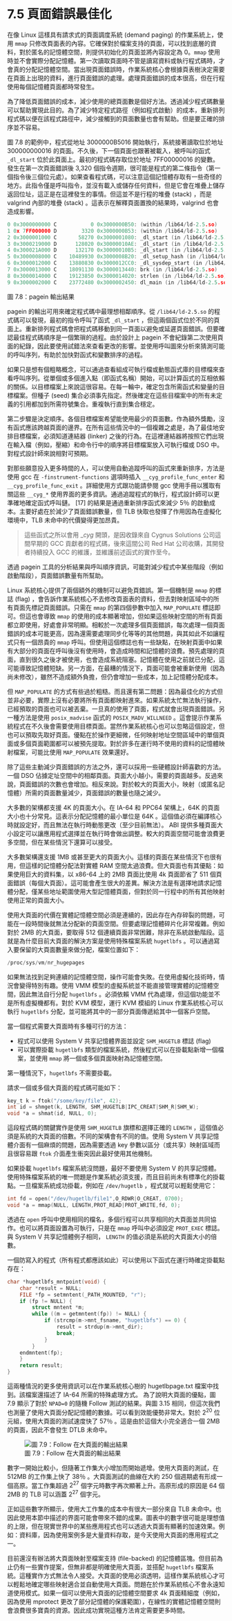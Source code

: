 # 7.5 頁面錯誤最佳化

在像 Linux 這樣具有請求式的頁面調度系統 (demand paging) 的作業系統上，使用 `mmap` 只修改頁面表的內容。它確保對於檔案支持的頁面，可以找到底層的資料，對於匿名的記憶體空間，則提供初始化的頁面並將內容設定為 0。`mmap` 使用時並不會實際分配記憶體。第一次讀取頁面時不管是讀寫資料或執行程式碼時，才會真的分配記憶體空間。當出現頁面錯誤時，作業系統核心會根據頁表樹決定需要在頁面上出現的資料，進行頁面錯誤的處理。處理頁面錯誤的成本很高，但在行程使用每個記憶體頁面都時常發生。

為了降低頁面錯誤的成本，減少使用的總頁面數是個好方法。透過減少程式碼數量可以幫助實現此目的。為了減少特定程式路徑（例如程式啟動）的成本，重新排列程式碼以便在該程式路徑中，減少接觸到的頁面數量也會有幫助。但是要正確的排序並不容易。

圖 7.8 的範例中，程式從地址 3000000B5016 開始執行，系統接著讀取位於地址 300000000016 的頁面。不久後，下一個頁面也跟著被載入，被呼叫的函式 `_dl_start` 位於此頁面上。最初的程式碼存取位於地址 7FF00000016 的變數。發生在第一次頁面錯誤後 3,320 個指令週期，很可能是程式的第二條指令（第一個指令後三個位元處）。如果查看程式碼，可以注意這個記憶體存取有一些奇怪的地方。此指令僅是呼叫指令，並沒有載入或儲存任何資料，但是它會在堆疊上儲存返回位址，這正是在這裡發生的事情。但這並不是行程的堆疊 (stack) ，而是 valgrind 內部的堆疊 (stack) 。這表示在解釋頁面置換的結果時，valgrind 也會造成影響。

```c
0 0x3000000000 C           0 0x3000000B50: (within /lib64/ld-2.5.so)
1 0x 7FF000000 D        3320 0x3000000B53: (within /lib64/ld-2.5.so)
2 0x3000001000 C       58270 0x3000001080: _dl_start (in /lib64/ld-2.5.so)
3 0x3000219000 D      128020 0x30000010AE: _dl_start (in /lib64/ld-2.5.so)
4 0x300021A000 D      132170 0x30000010B5: _dl_start (in /lib64/ld-2.5.so)
5 0x3000008000 C    10489930 0x3000008B20: _dl_setup_hash (in /lib64/ld-2.5.so)
6 0x3000012000 C    13880830 0x3000012CC0: _dl_sysdep_start (in /lib64/ld-2.5.so)
7 0x3000013000 C    18091130 0x3000013440: brk (in /lib64/ld-2.5.so)
8 0x3000014000 C    19123850 0x3000014020: strlen (in /lib64/ld-2.5.so)
9 0x3000002000 C    23772480 0x3000002450: dl_main (in /lib64/ld-2.5.so)
```
圖 7.8：pagein 輸出結果

pagein 的輸出可用來確定程式碼中最理想相鄰順序。從 `/lib64/ld-2.5.so` 的程式碼可以發現，最初的指令呼叫了函式 `_dl_start` ，但這兩個函式位於不同的頁面上。重新排列程式碼會把程式碼移動到同一頁面以避免或延遲頁面錯誤。但要確認最佳程式碼順序是一個繁瑣的過程。由於設計上 pagein 不會紀錄第二次使用頁面的紀錄，因此要使用試錯法來查看更改的影響。並使用呼叫圖來分析來猜測可能的呼叫序列，有助於加快對函式和變數排序的過程。

如果只是想有個粗略概念，可以通過查看組成可執行檔或動態函式庫的目標檔來查看呼叫序列。從單個或多個進入點（即函式名稱）開始，可以計算函式的互相依賴的關係。以目標檔案上來說這很容易。在每一輪中，確定包含所需函式和變量的目標檔案。但種子 (seed) 集合必須事先指定。然後確定在這些目檔案中的所有未定義的引用都加到所需符號集合。重複執行直到集合穩定。

第二步驟是決定順序。各個目標檔案希望能使用最少的頁面數。作為額外獎勵，沒有函式應該跨越頁面的邊界。在所有這些情況中的一個複雜之處是，為了最佳地安排目標檔案，必須知道連結器 (linker) 之後的行為。在這裡連結器將按照它們出現在輸入檔（例如，壓縮）和命令行中的順序將目標檔案放入可執行檔或 DSO 中。對程式設計師來說相對可預期。

對那些願意投入更多時間的人，可以使用自動追蹤呼叫的函式來重新排序，方法是使用 gcc 在 `-finstrument-functions` 選項時插入 `__cyg_profile_func_enter` 和 `__cyg_profile_func_exit` 。詳細使用方式跟功能請參閱 gcc 使用手冊以獲取有關這些 `__cyg_*` 使用界面的更多資訊。通過追蹤程式的執行，程式設計師可以更準確地確定函式呼叫鏈。 [17] 的結果是通過重新排序函式來減少 5％ 的啟動成本。主要好處在於減少了頁面錯誤數量，但 TLB 快取也發揮了作用因為在虛擬化環境中，TLB 未命中的代價變得更加昂貴。
> 這些函式之所以會用 __cyg_ 開頭，是因收錄來自 Cygnus Solutions 公司這間早期的 GCC 貢獻者的程式碼，後來這間公司 Red Hat 公司收購，其開發者持續投入 GCC 的維護，並維護前述函式的實作至今。

透過 pagein 工具的分析結果與呼叫順序資訊，可能對減少程式中某些階段（例如啟動階段），頁面錯誤數量有所幫助。

Linux 系統核心提供了兩個額外的機制可以避免頁錯誤。第一個機制是 `mmap` 的標誌 (flag) ，會告訴作業系統核心不去修改頁面表的資料，但去對映射區域中的所有頁面先標記頁面錯誤。只需在 `mmap` 的第四個參數中加入 `MAP_POPULATE` 標誌即可。但這也會導致 `mmap` 的使用的成本顯著增加，但如果這些映射空間的所有頁面都立即使用，好處會非常明顯。相較於一次處理多個頁面錯誤，每次處理一個頁面錯誤的成本可能更高，因為還需要處理同步化等等的其他問題，與其如此不如讓程式只有一個昂貴的 `mmap` 呼叫。但使用這個標誌也有一些缺點，在映射頁面中如果有大部分的頁面在呼叫後沒有使用時，會造成時間和記憶體的浪費。預先處理的頁面，直到很久之後才被使用，也會造成系統阻塞。記憶體在使用之前就已分配，這可能導致記憶體短缺。另一方面，在最糟的情況下，頁面可能會被重新使用（因為尚未修改），雖然不造成額外負擔，但仍會增加一些成本，加上記憶體分配成本。

但 `MAP_POPULATE` 的方式有些過於粗糙。而且還有第二問題：因為最佳化的方式但並非必要，實際上沒有必要將所有頁面都映射進來。如果系統太忙無法執行操作，已經預取的頁面也可以被丟棄。一旦真的使用了頁面，程式就會出現頁面錯誤。另一種方法是使用 `posix_madvise` 函式的 `POSIX_MADV_WILLNEED` 。這會提示作業系統程式在不久後會需要使用目標頁面。當然作業系統核心也可以忽略這個設定，但也可以預取先取好頁面。優點在於操作更細微，任何映射地址空間區域中的單個頁面或多個頁面範圍都可以被預先提取。對於許多在運行時不使用的資料的記憶體映射檔案，可能比使用 `MAP_POPULATE` 效果還好。

除了這些主動減少頁面錯誤的方法之外，還可以採用一些硬體設計師喜歡的方法。一個 DSO 佔據定址空間中的相鄰頁面。頁面大小越小，需要的頁面越多。反過來說，頁面錯誤的次數也會增加。相反來說。對於較大的頁面大小，映射（或匿名記憶體）所需的頁面數量減少，頁面錯誤的數量也隨之減少。

大多數的架構都支援 4K 的頁面大小。在 IA-64 和 PPC64 架構上，64K 的頁面大小也十分常見。這表示分配記憶體的最小單位是 64K 。這個值必須在編譯核心時就設定好，而且無法在執行時動態更改（至少目前無法）。 ABI 提供多種頁面大小設定可以讓應用程式選擇並在執行時會做出調整。較大的頁面空間可能會浪費更多空間，但在某些情況下還算可以接受。

大多數架構還支援 1MB 或甚至更大的頁面大小。這樣的頁面在某些情況下也很有用，但這樣的記憶體分配法對實體 RAM 空間太過浪費。但大頁面也有其優點：如果使用巨大的資料集，以 x86-64 上的 2MB 頁面比使用 4k 頁面節省了 511 個頁面錯誤（每個大頁面）。這可能會產生很大的差異。解決方法是有選擇地請求記憶體分配，僅某些地址範圍使用大型記憶體頁面，但對於同一行程中的所有其他映射使用正常的頁面大小。

使用大頁面的代價在實體記憶體空間必須是連續的，因此存在內存碎裂的問題，可能在一段時間後就無法分配新的頁面空間。但要處理記憶體碎片化非常複雜。例如對於 2MB 的大頁面，要取得 512 個連續頁面非常困難，除非在系統啟動階段。這就是為什麼目前大頁面的解決方案是使用特殊檔案系統 `hugetlbfs` 。可以通過寫入要保留的大頁面數量來做分配，檔案位置如下：

```c
/proc/sys/vm/nr_hugepages
```

如果無法找到足夠連續的記憶體空間，操作可能會失敗。在使用虛擬化技術時，情況會變得特別有趣。使用 VMM 模型的虛擬系統並不能直接管理實體的記憶體空間，因此無法自行分配 `hugetlbfs` 。必須依賴 VMM 代為處理，但這個功能並不是所有虛擬機都有。對於 KVM 模型，運行 KVM 模組的 Linux 作業系統核心可以執行 `hugetlbfs` 分配，並可能將其中的一部分頁面傳遞給其中一個客戶空間。

當一個程式需要大頁面時有多種可行的方法：

-  程式可以使用 System V 共享記憶體界面並設定 `SHM_HUGETLB` 標誌 (flag) 
-  可以實際掛載 `hugetlbfs` 類型的檔案系統，然後程式可以在掛載點新增一個檔案，並使用 `mmap` 將一個或多個頁面映射為記憶體空間。

第一種情況下，`hugetlbfs` 不需要掛載。

請求一個或多個大頁面的程式碼可能如下：

```c
key_t k = ftok("/some/key/file", 42);
int id = shmget(k, LENGTH, SHM_HUGETLB|IPC_CREAT|SHM_R|SHM_W);
void *a = shmat(id, NULL, 0);
```

這段程式碼的關鍵實作是使用 `SHM_HUGETLB` 旗標和選擇正確的 `LENGTH` ，這個值必須是系統的大頁面的倍數。不同的架構會有不同的值。使用 System V 共享記憶體介面有一個麻煩的問題，因為需要透過 key 參數以區分（或共享）映射區域而且很容易跟 `ftok` 介面產生衝突因此最好使用其他機制。

如果掛載 `hugetlbfs` 檔案系統沒問題，最好不要使用 System V 的共享記憶體。使用特殊檔案系統的唯一問題是作業系統必須支援，而且目前尚未有標準化的掛載點。一旦檔案系統成功掛載，例如在 `/dev/hugetlb` ，程式就可以輕鬆使用它：

```c
int fd = open("/dev/hugetlb/file1",O_RDWR|O_CREAT, 0700);
void *a = mmap(NULL, LENGTH,PROT_READ|PROT_WRITE,fd, 0);
```

透過在 `open` 呼叫中使用相同的檔名，多個行程可以共享相同的大頁面並共同協作。也可以將頁面設置為可執行，只是在 `mmap` 呼叫中必須設定 `PROT_EXEC`  標誌。與 System V 共享記憶體例子相同， `LENGTH` 的值必須是系統的大頁面大小的倍數。

一個防寫入的程式（所有程式都應該如此）可以使用以下函式在運行時確定掛載點存在：

```c
char *hugetlbfs_mntpoint(void) {
    char *result = NULL;
    FILE *fp = setmntent(_PATH_MOUNTED, "r");
    if (fp != NULL) {
        struct mntent *m;
        while ((m = getmntent(fp)) != NULL) {
            if (strcmp(m->mnt_fsname, "hugetlbfs") == 0) {
                result = strdup(m->mnt_dir);
                break;
            }
        }
    endmntent(fp);
    }
    return result;
}
```

這兩種情況的更多使用資訊可以在作業系統核心樹的 hugetlbpage.txt 檔案中找到。該檔案還描述了 IA-64 所需的特殊處理方式。
為了說明大頁面的優點，圖 7.9 顯示了對於 `NPAD=0` 的隨機 Follow 測試的結果。與圖 3.15 相同，但這次我們也測量了使用大頁面分配記憶體的數據。可以看到效能優勢非常大。對於 $2^{20}$ 位元組，使用大頁面的測試速度快了 57％ 。這是由於這個大小完全適合一個 2MB 的頁面，因此不會發生 DTLB 未命中。

<figure>
  <img src="../assets/figure-7.9.png" alt="圖 7.9：Follow 在大頁面的輸出結果">
  <figcaption>圖 7.9：Follow 在大頁面的輸出結果</figcaption>
</figure>

數字一開始比較小，但隨著工作集大小增加而開始遞增。使用大頁面的測試，在 512MB 的工作集上快了 38％ 。大頁面測試的曲線在大約 250 個週期處有形成一個高原。當工作集超過 $2^{27}$ 個字元時數字再次顯著上升。高原形成的原因是 64 個 2MB 的 TLB 可以涵蓋 $2^{27}$ 個字元。

正如這些數字所顯示，使用大工作集的成本中有很大一部分來自 TLB 未命中。也因此使用本節中描述的界面可能會帶來不錯的成果。圖表中的數字很可能是理想值的上限，但在現實世界中的某些應用程式也可以透過大頁面有顯著的加速效果。例如：資料庫，因為使用案例多是大量資料存取，是今天使用大頁面的應用程式之一。

目前還沒有辦法將大頁面映射至檔案支持 (file-backed) 的記憶體區塊。但目前為止仍有一些實作提案，但無非都是明確使用大頁面，並搭配 `hugetlbfs` 檔案系統。這種實作方式無法令人接受。大頁面的使用必須透明，這樣作業系統核心才可以輕鬆地確定哪些映射適合並自動使用大頁面。問題在於作業系統核心不會永遠知道使用模式。如果一個可以使用大頁面的記憶體空間要求 4k 頁面精細度（例如，因為使用 mprotect 更改了部分記憶體的保護範圍），在線性的實體記憶體空間則會浪費很多寶貴的資源。因此成功實現這種方法肯定需要更多時間。

